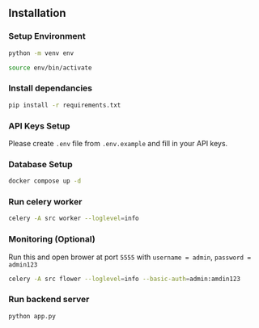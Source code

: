 ## Installation

### Setup Environment

```bash
python -m venv env

source env/bin/activate
```

### Install dependancies

```bash
pip install -r requirements.txt
```

### API Keys Setup

Please create `.env` file from `.env.example` and fill in your API keys.

### Database Setup

```bash
docker compose up -d
```

### Run celery worker

```bash
celery -A src worker --loglevel=info
```

### Monitoring (Optional)

Run this and open brower at port `5555` with `username = admin`, `password = admin123`

```bash
celery -A src flower --loglevel=info --basic-auth=admin:amdin123
```

### Run backend server

```bash
python app.py
```
